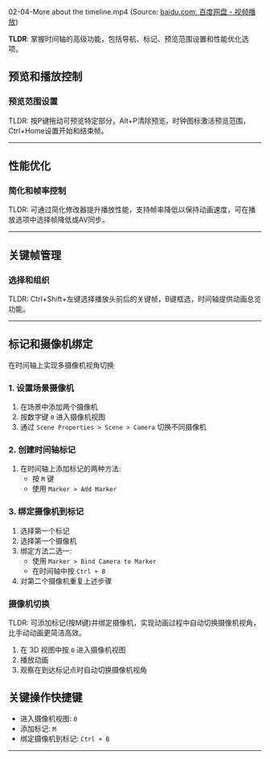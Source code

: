 
02-04-More about the timeline.mp4
(Source:  [baidu.com: 百度网盘 - 视频播放](https://pan.baidu.com/pfile/video?path=/%E6%88%91%E7%9A%84%E6%95%99%E7%A8%8B/Blender/Animation/Alive!+Animation+course+in+Blender/chapter-02/02-04-More+about+the+timeline.mp4))


**TLDR**: 掌握时间轴的高级功能，包括导航、标记、预览范围设置和性能优化选项。


## 预览和播放控制
### 预览范围设置
TLDR: 按P键拖动可预览特定部分，Alt+P清除预览，时钟图标激活预览范围，Ctrl+Home设置开始和结束帧。

---

## 性能优化
### 简化和帧率控制
TLDR: 可通过简化修改器提升播放性能，支持帧率降低以保持动画速度，可在播放选项中选择帧降低或AV同步。

---

## 关键帧管理
### 选择和组织
TLDR: Ctrl+Shift+左键选择播放头前后的关键帧，B键框选，时间轴提供动画总览功能。

---

## 标记和摄像机绑定


在时间轴上实现多摄像机视角切换

### 1. 设置场景摄像机
1. 在场景中添加两个摄像机
2. 按数字键 `0` 进入摄像机视图
3. 通过 `Scene Properties > Scene > Camera` 切换不同摄像机

### 2. 创建时间轴标记
1. 在时间轴上添加标记的两种方法:
   - 按 `M` 键
   - 使用 `Marker > Add Marker`

### 3. 绑定摄像机到标记
1. 选择第一个标记
2. 选择第一个摄像机
3. 绑定方法二选一:
   - 使用 `Marker > Bind Camera to Marker`
   - 在时间轴中按 `Ctrl + B`
4. 对第二个摄像机重复上述步骤



### 摄像机切换


TLDR: 可添加标记(按M键)并绑定摄像机，实现动画过程中自动切换摄像机视角，比手动动画更简洁高效。
1. 在 3D 视图中按 `0` 进入摄像机视图
2. 播放动画
3. 观察在到达标记点时自动切换摄像机视角

## 关键操作快捷键
- 进入摄像机视图: `0`
- 添加标记: `M`
- 绑定摄像机到标记: `Ctrl + B`

---

